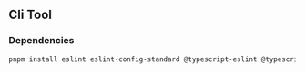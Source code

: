 ## Cli Tool
### Dependencies
```sh
pnpm install eslint eslint-config-standard @typescript-eslint @typescript-eslint/parser @typescript-eslint/recommended
```
